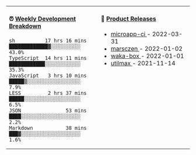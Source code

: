 <table width="800px">
<tr>
<td valign="top" width="50%">

####  ⏰  <a href="https://gist.github.com/marsczen/0c39a3e7b4a372c6cff4a8714271308c" target="_blank">Weekly Development Breakdown</a>

<!-- code_time starts -->

```text
sh          17 hrs 16 mins  █████████████▓░░░░░░░░░░  43.0%
TypeScript  14 hrs 11 mins  ████████████░░░░░░░░░░░░  35.3%
JavaScript   3 hrs 10 mins  █████▒░░░░░░░░░░░░░░░░░░   7.9%
LESS         2 hrs 37 mins  █████░░░░░░░░░░░░░░░░░░░   6.5%
JSON               53 mins  ████░░░░░░░░░░░░░░░░░░░░   2.2%
Markdown           38 mins  ███▓░░░░░░░░░░░░░░░░░░░░   1.6%
```

<!-- code_time ends -->
</td>
<td valign="top" width="50%">

#### 🌾 <a href="https://github.com/marsczen/marsczen/blob/master/releases.md" target="_blank">Product Releases</a>

<!-- recent_releases starts -->
* <a href='https://github.com/marsczen/microapp-ci/releases/tag/v0.0.2' target='_blank'>microapp-ci </a> - 2022-03-31
* <a href='https://github.com/marsczen/marsczen/releases/tag/v0.0.1' target='_blank'>marsczen </a> - 2022-01-02
* <a href='https://github.com/marsczen/waka-box/releases/tag/v3.0.1' target='_blank'>waka-box </a> - 2022-01-01
* <a href='https://github.com/marsczen/utilmax/releases/tag/v1.0.6' target='_blank'>utilmax </a> - 2021-11-14
<!-- recent_releases ends -->

</td>
</tr>
  </table>
